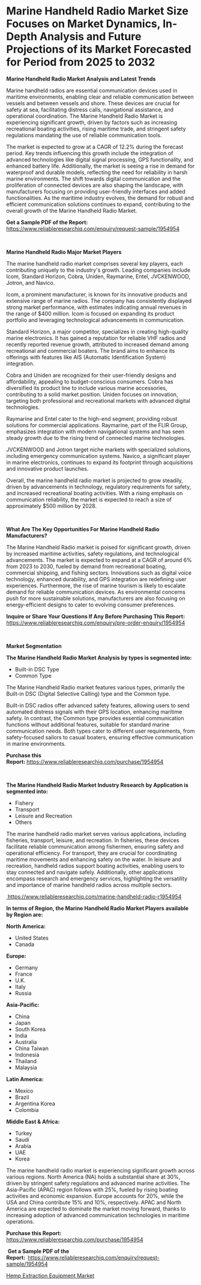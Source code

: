 <p><h1>Marine Handheld Radio Market Size Focuses on Market Dynamics, In-Depth Analysis and Future Projections of its Market Forecasted for Period from 2025 to 2032</h1></p><p><strong>Marine Handheld Radio Market Analysis and Latest Trends</strong></p>
<p><p>Marine handheld radios are essential communication devices used in maritime environments, enabling clear and reliable communication between vessels and between vessels and shore. These devices are crucial for safety at sea, facilitating distress calls, navigational assistance, and operational coordination. The Marine Handheld Radio Market is experiencing significant growth, driven by factors such as increasing recreational boating activities, rising maritime trade, and stringent safety regulations mandating the use of reliable communication tools.</p><p>The market is expected to grow at a CAGR of 12.2% during the forecast period. Key trends influencing this growth include the integration of advanced technologies like digital signal processing, GPS functionality, and enhanced battery life. Additionally, the market is seeing a rise in demand for waterproof and durable models, reflecting the need for reliability in harsh marine environments. The shift towards digital communication and the proliferation of connected devices are also shaping the landscape, with manufacturers focusing on providing user-friendly interfaces and added functionalities. As the maritime industry evolves, the demand for robust and efficient communication solutions continues to expand, contributing to the overall growth of the Marine Handheld Radio Market.</p></p>
<p><strong>Get a Sample PDF of the Report:&nbsp;</strong> <a href="https://www.reliableresearchiq.com/enquiry/request-sample/1954954?utm_campaign=2470&utm_medium=2&utm_source=Github&utm_content=ia&utm_term=22022025&utm_id=marine-handheld-radio">https://www.reliableresearchiq.com/enquiry/request-sample/1954954</a></p>
<p>&nbsp;</p>
<p><strong>Marine Handheld Radio Major Market Players</strong></p>
<p><p>The marine handheld radio market comprises several key players, each contributing uniquely to the industry's growth. Leading companies include Icom, Standard Horizon, Cobra, Uniden, Raymarine, Entel, JVCKENWOOD, Jotron, and Navico.</p><p>Icom, a prominent manufacturer, is known for its innovative products and extensive range of marine radios. The company has consistently displayed strong market performance, with estimates indicating annual revenues in the range of $400 million. Icom is focused on expanding its product portfolio and leveraging technological advancements in communication.</p><p>Standard Horizon, a major competitor, specializes in creating high-quality marine electronics. It has gained a reputation for reliable VHF radios and recently reported revenue growth, attributed to increased demand among recreational and commercial boaters. The brand aims to enhance its offerings with features like AIS (Automatic Identification System) integration.</p><p>Cobra and Uniden are recognized for their user-friendly designs and affordability, appealing to budget-conscious consumers. Cobra has diversified its product line to include various marine accessories, contributing to a solid market position. Uniden focuses on innovation, targeting both professional and recreational markets with advanced digital technologies.</p><p>Raymarine and Entel cater to the high-end segment, providing robust solutions for commercial applications. Raymarine, part of the FLIR Group, emphasizes integration with modern navigational systems and has seen steady growth due to the rising trend of connected marine technologies.</p><p>JVCKENWOOD and Jotron target niche markets with specialized solutions, including emergency communication systems. Navico, a significant player in marine electronics, continues to expand its footprint through acquisitions and innovative product launches.</p><p>Overall, the marine handheld radio market is projected to grow steadily, driven by advancements in technology, regulatory requirements for safety, and increased recreational boating activities. With a rising emphasis on communication reliability, the market is expected to reach a size of approximately $500 million by 2028.</p></p>
<p>&nbsp;</p>
<p><strong>What Are The Key Opportunities For Marine Handheld Radio Manufacturers?</strong></p>
<p><p>The Marine Handheld Radio market is poised for significant growth, driven by increased maritime activities, safety regulations, and technological advancements. The market is expected to expand at a CAGR of around 6% from 2023 to 2030, fueled by demand from recreational boating, commercial shipping, and fishing sectors. Innovations such as digital voice technology, enhanced durability, and GPS integration are redefining user experiences. Furthermore, the rise of marine tourism is likely to escalate demand for reliable communication devices. As environmental concerns push for more sustainable solutions, manufacturers are also focusing on energy-efficient designs to cater to evolving consumer preferences.</p></p>
<p><strong>Inquire or Share Your Questions If Any Before Purchasing This Report:</strong> <a href="https://www.reliableresearchiq.com/enquiry/pre-order-enquiry/1954954?utm_campaign=2470&utm_medium=2&utm_source=Github&utm_content=ia&utm_term=22022025&utm_id=marine-handheld-radio">https://www.reliableresearchiq.com/enquiry/pre-order-enquiry/1954954</a></p>
<p>&nbsp;</p>
<p><strong>Market Segmentation</strong></p>
<p><strong>The Marine Handheld Radio Market Analysis by types is segmented into:</strong></p>
<p><ul><li>Built-in DSC Type</li><li>Common Type</li></ul></p>
<p><p>The Marine Handheld Radio market features various types, primarily the Built-in DSC (Digital Selective Calling) type and the Common type. </p><p>Built-in DSC radios offer advanced safety features, allowing users to send automated distress signals with their GPS location, enhancing maritime safety. In contrast, the Common type provides essential communication functions without additional features, suitable for standard marine communication needs. Both types cater to different user requirements, from safety-focused sailors to casual boaters, ensuring effective communication in marine environments.</p></p>
<p><strong>Purchase this Report:&nbsp;</strong><a href="https://www.reliableresearchiq.com/purchase/1954954?utm_campaign=2470&utm_medium=2&utm_source=Github&utm_content=ia&utm_term=22022025&utm_id=marine-handheld-radio">https://www.reliableresearchiq.com/purchase/1954954</a></p>
<p>&nbsp;</p>
<p><strong>The Marine Handheld Radio Market Industry Research by Application is segmented into:</strong></p>
<p><ul><li>Fishery</li><li>Transport</li><li>Leisure and Recreation</li><li>Others</li></ul></p>
<p><p>The marine handheld radio market serves various applications, including fisheries, transport, leisure, and recreation. In fisheries, these devices facilitate reliable communication among fishermen, ensuring safety and operational efficiency. For transport, they are crucial for coordinating maritime movements and enhancing safety on the water. In leisure and recreation, handheld radios support boating activities, enabling users to stay connected and navigate safely. Additionally, other applications encompass research and emergency services, highlighting the versatility and importance of marine handheld radios across multiple sectors.</p></p>
<p><a href="https://www.reliableresearchiq.com/marine-handheld-radio-r1954954?utm_campaign=2470&utm_medium=2&utm_source=Github&utm_content=ia&utm_term=22022025&utm_id=marine-handheld-radio">&nbsp;https://www.reliableresearchiq.com/marine-handheld-radio-r1954954</a></p>
<p><strong>In terms of Region, the Marine Handheld Radio Market Players available by Region are:</strong></p>
<p>
    <p> <strong> North America: </strong>
        <ul>
            <li>United States</li>
            <li>Canada</li>
        </ul>
        </p> 
    <p> <strong> Europe: </strong>
        <ul>
            <li>Germany</li>
            <li>France</li>
            <li>U.K.</li>
            <li>Italy</li>
            <li>Russia</li>
        </ul>
        </p> 
    <p> <strong> Asia-Pacific: </strong>
        <ul>
            <li>China</li>
            <li>Japan</li>
            <li>South Korea</li>
            <li>India</li>
            <li>Australia</li>
            <li>China Taiwan</li>
            <li>Indonesia</li>
            <li>Thailand</li>
            <li>Malaysia</li>
        </ul>
        </p> 
    <p> <strong> Latin America: </strong>
        <ul>
            <li>Mexico</li>
            <li>Brazil</li>
            <li>Argentina Korea</li>
            <li>Colombia</li>
        </ul>
        </p> 
    <p> <strong> Middle East & Africa: </strong>
        <ul>
            <li>Turkey</li>
            <li>Saudi</li>
            <li>Arabia</li>
            <li>UAE</li>
            <li>Korea</li>
        </ul>
    </p>
    </p>
<p><p>The marine handheld radio market is experiencing significant growth across various regions. North America (NA) holds a substantial share at 30%, driven by stringent safety regulations and advanced marine activities. The Asia-Pacific (APAC) region follows with 25%, fueled by rising boating activities and economic expansion. Europe accounts for 20%, while the USA and China contribute 15% and 10%, respectively. APAC and North America are expected to dominate the market moving forward, thanks to increasing adoption of advanced communication technologies in maritime operations.</p></p>
<p><strong>Purchase this Report: </strong><a href="https://www.reliableresearchiq.com/purchase/1954954?utm_campaign=2470&utm_medium=2&utm_source=Github&utm_content=ia&utm_term=22022025&utm_id=marine-handheld-radio">https://www.reliableresearchiq.com/purchase/1954954</a></p>
<p>&nbsp;<strong>Get a Sample PDF of the Report:&nbsp;&nbsp;</strong><a href="https://www.reliableresearchiq.com/enquiry/request-sample/1954954?utm_campaign=2470&utm_medium=2&utm_source=Github&utm_content=ia&utm_term=22022025&utm_id=marine-handheld-radio">https://www.reliableresearchiq.com/enquiry/request-sample/1954954</a></p>
<p><strong></strong></p>
<p><p><a href="https://github.com/katonmarti489/Market-Research-Report-List-1/blob/main/hemp-extraction-equipment-market.md?utm_campaign=2470&utm_medium=2&utm_source=Github&utm_content=ia&utm_term=22022025&utm_id=marine-handheld-radio">Hemp Extraction Equipment Market</a></p></p>